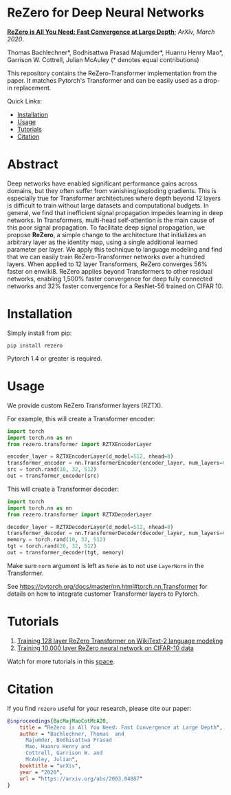 # ReZero for Deep Neural Networks

[**ReZero is All You Need: Fast Convergence at Large Depth**](https://arxiv.org/abs/2003.04887); *ArXiv, March 2020*.

Thomas Bachlechner*, Bodhisattwa Prasad Majumder*, Huanru Henry Mao*, Garrison W. Cottrell, Julian McAuley (* denotes equal contributions)

This repository contains the ReZero-Transformer implementation from the paper. It matches Pytorch's Transformer and can be easily used as a drop-in replacement. 

Quick Links:
- [Installation](https://github.com/majumderb/rezero/blob/master/README.md#installation)
- [Usage](https://github.com/majumderb/rezero/blob/master/README.md#usage)
- [Tutorials](https://github.com/majumderb/rezero/blob/master/README.md#tutorials)
- [Citation](https://github.com/majumderb/rezero/blob/master/README.md#citation)

# Abstract

Deep networks have enabled significant performance gains across domains, but they often suffer from vanishing/exploding gradients. This is especially true for Transformer architectures where depth beyond 12 layers is difficult to train without large datasets and computational budgets. In general, we find that inefficient signal propagation impedes learning in deep networks. In Transformers, multi-head self-attention is the main cause of this poor signal propagation. To facilitate deep signal propagation, we propose **ReZero**, a simple change to the architecture that initializes an arbitrary layer as the identity map, using a single additional learned parameter per layer. We apply this technique to language modeling and find that we can easily train ReZero-Transformer networks over a hundred layers. When applied to 12 layer Transformers, ReZero converges 56% faster on enwiki8. ReZero applies beyond Transformers to other residual networks, enabling 1,500% faster convergence for deep fully connected networks and 32% faster convergence for a ResNet-56 trained on CIFAR 10.

# Installation
Simply install from pip:

```
pip install rezero
```

Pytorch 1.4 or greater is required.

# Usage
We provide custom ReZero Transformer layers (RZTX).

For example, this will create a Transformer encoder:
```py
import torch
import torch.nn as nn
from rezero.transformer import RZTXEncoderLayer

encoder_layer = RZTXEncoderLayer(d_model=512, nhead=8)
transformer_encoder = nn.TransformerEncoder(encoder_layer, num_layers=6)
src = torch.rand(10, 32, 512)
out = transformer_encoder(src)
```

This will create a Transformer decoder:
```py
import torch
import torch.nn as nn
from rezero.transformer import RZTXDecoderLayer

decoder_layer = RZTXDecoderLayer(d_model=512, nhead=8)
transformer_decoder = nn.TransformerDecoder(decoder_layer, num_layers=6)
memory = torch.rand(10, 32, 512)
tgt = torch.rand(20, 32, 512)
out = transformer_decoder(tgt, memory)
```

Make sure `norm` argument is left as `None` as to not use `LayerNorm` in the Transformer.

See https://pytorch.org/docs/master/nn.html#torch.nn.Transformer for details on how to integrate customer Transformer layers to Pytorch.

# Tutorials

1. [Training 128 layer ReZero Transformer on WikiText-2 language modeling](https://github.com/tbachlechner/ReZero-examples/blob/master/ReZero-Deep_Fast_Transformer.ipynb)
2. [Training 10,000 layer ReZero neural network on CIFAR-10 data](https://github.com/tbachlechner/ReZero-examples/blob/master/ReZero-Deep_Fast_NeuralNetwork.ipynb)

Watch for more tutorials in this [space](https://github.com/tbachlechner/ReZero-examples).

# Citation
If you find `rezero` useful for your research, please cite our paper:
```BibTex
@inproceedings{BacMajMaoCotMcA20,
    title = "ReZero is All You Need: Fast Convergence at Large Depth",
    author = "Bachlechner, Thomas  and
      Majumder, Bodhisattwa Prasad
      Mao, Huanru Henry and
      Cottrell, Garrison W. and
      McAuley, Julian",
    booktitle = "arXiv",
    year = "2020",
    url = "https://arxiv.org/abs/2003.04887"
}
```
